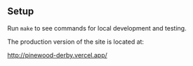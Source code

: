 ## Setup

Run `make` to see commands for local development and testing.

The production version of the site is located at:

http://pinewood-derby.vercel.app/
